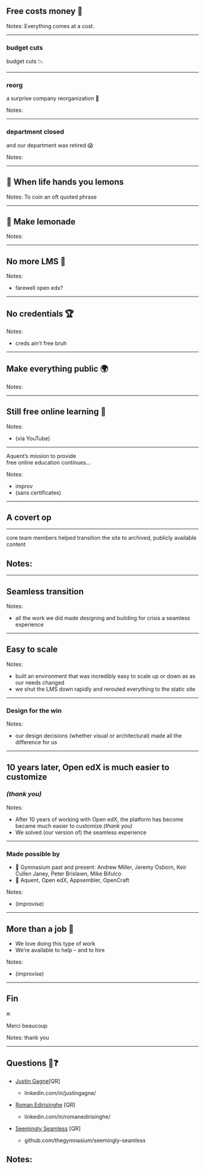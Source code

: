 <!-- .slide: data-background="black" -->

## Free costs money 💸<!-- .element: class="" -->

Notes:
Everything comes at a cost.

---

<!-- .slide: data-background="black" -->

### budget cuts <!-- .element: class="hide" -->

budget cuts 📉

---

<!-- .slide: data-background="black" -->

### reorg <!-- .element: class="hide" -->

a surprise company reorganization 🙈

Notes:

---

<!-- .slide: data-background="black" -->

### department closed <!-- .element: class="hide" -->

and our department was retired 😱

Notes:

---

## 🍋 When life hands you lemons

Notes:
To coin an oft quoted phrase

---

## 🍹 Make lemonade

Notes:

---

## No more LMS 👋

Notes:
- farewell open edx?

---

## No credentials 🏆

Notes:
- creds ain't free bruh

---

## Make everything public 🌍

Notes:

---

## Still free online learning 💯

Notes:
- (via YouTube)

---

Aquent’s mission to provide <br>free online education continues...

Notes:
- improv
- (sans certificates)

---

## A covert op

---

core team members helped transition the site to archived, publicly available content

Notes: 
-

---

## Seamless transition

Notes:
- all the work we did made designing and building for crisis a seamless experience

---

## Easy to scale

Notes:
- built an environment that was incredibly easy to scale up or down as as our needs changed
- we shut the LMS down rapidly and rerouted everything to the static site

---

### Design for the win

Notes:
- our design decisions (whether visual or architectural) made all the difference for us

---


## 10 years later, Open edX is much easier to customize

### *(thank you)* <!-- .element: class="fragment" data-fragment-index="1" -->

Notes:
- After 10 years of working with Open edX, the platform has become became much easier to customize *(thank you)*
- We solved (our version of) the seamless experience

---

### Made possible by

- 🙏 Gymnasium past and present: Andrew Miller, Jeremy Osborn, Keir Cullen Janey, Peter Brislawn, Mike Bifulco
- 🤝 Aquent, Open edX, Appsembler, OpenCraft

Notes:
- (improvise)

---

## More than a job 💼

- We love doing this type of work
- We’re available to help – and to hire

Notes:
- (improvise)

---

<!-- .slide: data-background="black" -->

## Fin

🔚

Merci beaucoup <!-- .element: class="fragment" data-fragment-index="1" -->

Notes: thank you

---

## Questions 🤨❓

- [Justin Gagne](https://www.linkedin.com/in/justingagne/)[QR]
    - linkedin.com/in/justingagne/

- [Roman Edirisinghe](https://www.linkedin.com/in/romanedirisinghe/) [QR]
    - linkedin.com/in/romanedirisinghe/

- [Seemingly Seamless](https://github.com/thegymnasium/seemingly-seamless) [QR]
    - github.com/thegymnasium/seemingly-seamless


Notes:
-
